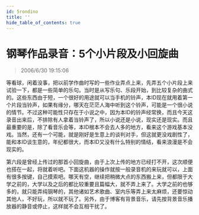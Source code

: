 ```yaml
---
id: 5rondino
title: ''
hide_table_of_contents: true
---
```


# 钢琴作品录音：5个小片段及小回旋曲

> 2006/6/30 19:15:06

等看球，闲着没事，把以前学作曲时写的一些作业弄点上来，先弄五个小片段上来试验一下，都是一些简单的乐句。当时是从写乐句、乐段开始，到比较复杂的曲式的。这些东西由于短，一个很好的用途就可以当手机的铃声，本ID现在就用着第一个片段当铃声，如果有缘分，哪天在茫茫人海中听到这个铃声，可能是一个很小说的情节。不过这种可能性只存在于小说之中，因为本ID的铃声经常换，而且今天这录音出来后，不排除有人拿着当铃声了，所以小说还是小说，现实还是现实。而且最重要的是，除了看音乐会等，本ID根本不会去人多的地方，看来这个游戏基本没戏。当然，还有一个可能，就是刚好是生意上的谈判对手，但这就更没戏剧性了，能和本ID谈生意的，年纪都很大，而本ID又没有什么特别的情结，看来浪漫是不会现实的。
 
第六段是曾经上传过的那首小回旋曲，由于上次上传的地方已经打不开，这次顺便也搭在一起，将就着听吧。下面这机器的操作就按一般录音机的来玩就可以，上面有很多按键，自己摸索吧。哪天有空，继续把稍微大点的东西搬上来，但都限于大学之前的，大学以及之后的都比较重要且篇幅大，就不弄上来了。大学之前的也够多的，就只能弄纯钢琴的，其他诸如艺术歌曲、室内乐等弄上来太麻烦，还要惊动其他人，不好玩，所以就不玩了。另外，由于博客有背景音乐，请先按背景音乐播放器的静音或停止，这样就不会互相干扰了。